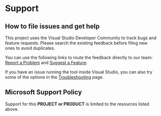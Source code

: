 # Support

## How to file issues and get help  

This project uses the Visual Studio Developer Community to track bugs and feature requests. Please search the existing feedback before filing new ones to avoid duplicates.

You can use the following links to route the feedback directly to our team: [Report a Problem](https://aka.ms/feedback/cpp/unrealengine/report) and [Suggest a Feature](https://aka.ms/feedback/cpp/unrealengine/suggest).

If you have an issue running the tool inside Visual Studio, you can also try some of the options in the [Troubleshooting](/Docs/Troubleshooting.md) page.

## Microsoft Support Policy

Support for this **PROJECT or PRODUCT** is limited to the resources listed above.
